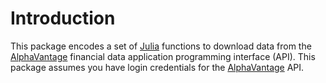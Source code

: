 # Introduction
This package encodes a set of [Julia](https://julialang.org) functions to download data from the [AlphaVantage](https://www.alphavantage.co) financial data application programming interface (API). This package assumes you have login credentials for the [AlphaVantage](https://www.alphavantage.co) API.